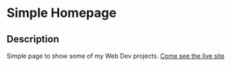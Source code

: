 # Simple Homepage

## Description
Simple page to show some of my Web Dev projects.
[Come see the live site](https://enumaoub.github.io/HomepageSimple/)